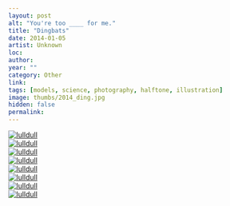```yaml
---
layout: post
alt: "You're too ____ for me."
title: "Dingbats"
date: 2014-01-05
artist: Unknown
loc: 
author: 
year: ""
category: Other
link: 
tags: [models, science, photography, halftone, illustration]
image: thumbs/2014_ding.jpg
hidden: false
permalink:
---
```






<div class="post_image_rounded">
	<a href="{{ site.baseurl }}/images/posts/2014_ding/001.jpg" target="_blank">
	<img src="{{ site.baseurl }}/images/posts/2014_ding/001.jpg" alt="lulldull"></a>
</div>

<div class="post_image_rounded">
	<a href="{{ site.baseurl }}/images/posts/2014_ding/002.jpg" target="_blank">
	<img src="{{ site.baseurl }}/images/posts/2014_ding/002.jpg" alt="lulldull"></a>
</div>

<div class="post_image_rounded">
	<a href="{{ site.baseurl }}/images/posts/2014_ding/003.jpg" target="_blank">
	<img src="{{ site.baseurl }}/images/posts/2014_ding/003.jpg" alt="lulldull"></a>
</div>

<div class="post_image_rounded">
	<a href="{{ site.baseurl }}/images/posts/2014_ding/004.jpg" target="_blank">
	<img src="{{ site.baseurl }}/images/posts/2014_ding/004.jpg" alt="lulldull"></a>
</div>

<div class="post_image_rounded">
	<a href="{{ site.baseurl }}/images/posts/2014_ding/005.jpg" target="_blank">
	<img src="{{ site.baseurl }}/images/posts/2014_ding/005.jpg" alt="lulldull"></a>
</div>

<div class="post_image_rounded">
	<a href="{{ site.baseurl }}/images/posts/2014_ding/006.jpg" target="_blank">
	<img src="{{ site.baseurl }}/images/posts/2014_ding/006.jpg" alt="lulldull"></a>
</div>

<div class="post_image_rounded">
	<a href="{{ site.baseurl }}/images/posts/2014_ding/007.jpg" target="_blank">
	<img src="{{ site.baseurl }}/images/posts/2014_ding/007.jpg" alt="lulldull"></a>
</div>

<div class="post_image_rounded">
	<a href="{{ site.baseurl }}/images/posts/2014_ding/008.jpg" target="_blank">
	<img src="{{ site.baseurl }}/images/posts/2014_ding/008.jpg" alt="lulldull"></a>
</div>




